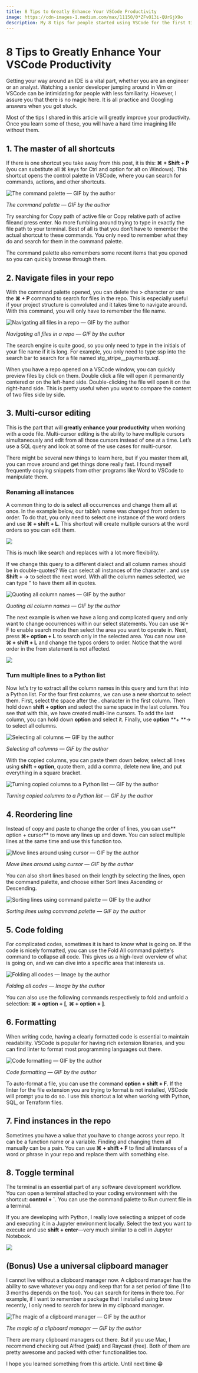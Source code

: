 ```yaml
---
title: 8 Tips to Greatly Enhance Your VSCode Productivity
image: https://cdn-images-1.medium.com/max/11150/0*ZFvO13i-QUrGjX9o
description: My 8 tips for people started using VSCode for the first time or switching from another IDE.
---
```


# 8 Tips to Greatly Enhance Your VSCode Productivity

Getting your way around an IDE is a vital part, whether you are an engineer or an analyst. Watching a senior developer jumping around in Vim or VSCode can be intimidating for people with less familiarity. However, I assure you that there is no magic here. It is all practice and Googling answers when you got stuck.

Most of the tips I shared in this article will greatly improve your productivity. Once you learn some of these, you will have a hard time imagining life without them.

## 1. The master of all shortcuts

If there is one shortcut you take away from this post, it is this: **⌘ + Shift + P** (you can substitute all ⌘ keys for Ctrl and option for alt on Windows). This shortcut opens the control palette in VSCode, where you can search for commands, actions, and other shortcuts.

![The command palette — GIF by the author](https://cdn-images-1.medium.com/max/2000/1*sDPWfltz31Z6txGNpDp1GA.gif)

*The command palette — GIF by the author*

Try searching for Copy path of active file or Copy relative path of active fileand press enter. No more fumbling around trying to type in exactly the file path to your terminal. Best of all is that you don’t have to remember the actual shortcut to these commands. You only need to remember what they do and search for them in the command palette.

The command palette also remembers some recent items that you opened so you can quickly browse through them.

## 2. Navigate files in your repo

With the command palette opened, you can delete the > character or use the **⌘ + P** command to search for files in the repo. This is especially useful if your project structure is convoluted and it takes time to navigate around. With this command, you will only have to remember the file name.

![Navigating all files in a repo — GIF by the author](https://cdn-images-1.medium.com/max/2000/1*w6fBNfwvU7eBHAK5oMuq7A.gif)

*Navigating all files in a repo — GIF by the author*

The search engine is quite good, so you only need to type in the initials of your file name if it is long. For example, you only need to type ssp into the search bar to search for a file named stg_stripe__payments.sql.

When you have a repo opened on a VSCode window, you can quickly preview files by click on them. Double click a file will open it permanently centered or on the left-hand side. Double-clicking the file will open it on the right-hand side. This is pretty useful when you want to compare the content of two files side by side.

## 3. Multi-cursor editing

This is the part that will **greatly enhance your productivity** when working with a code file. Multi-cursor editing is the ability to have multiple cursors simultaneously and edit from all those cursors instead of one at a time. Let’s use a SQL query and look at some of the use cases for multi-cursor.

There might be several new things to learn here, but if you master them all, you can move around and get things done really fast. I found myself frequently copying snippets from other programs like Word to VSCode to manipulate them.

### Renaming all instances

A common thing to do is select all occurrences and change them all at once. In the example below, our table’s name was changed from orders to order. To do that, you only need to select one instance of the word orders and use **⌘ + shift + L**. This shortcut will create multiple cursors at the word orders so you can edit them.

![](https://cdn-images-1.medium.com/max/2000/1*VA2a8VnT4NP60TPNOyyywQ.gif)

This is much like search and replaces with a lot more flexibility.

If we change this query to a different dialect and all column names should be in double-quotes? We can select all instances of the character . and use **Shift + →** to select the next word. With all the column names selected, we can type " to have them all in quotes.

![Quoting all column names — GIF by the author](https://cdn-images-1.medium.com/max/2000/1*omjCx0vYcsNjRDH4k0SVMA.gif)

*Quoting all column names — GIF by the author*

The next example is when we have a long and complicated query and only want to change occurrences within our select statements. You can use ⌘+ F to enable search mode then select the area you want to operate in. Next, press **⌘+ option + L** to search only in the selected area. You can now use **⌘ + shift + L** and change the typos orders to order. Notice that the word order in the from statement is not affected.

![](https://cdn-images-1.medium.com/max/2000/1*Xo7DvRjcntzFQRuNNWRIEQ.gif)

### Turn multiple lines to a Python list

Now let’s try to extract all the column names in this query and turn that into a Python list. For the four first columns, we can use a new shortcut to select them. First, select the space after the . character in the first column. Then hold down **shift + option** and select the same space in the last column. You see that with this, we have created multi-line cursors. To add the last column, you can hold down **option** and select it. Finally, use **option** **+ **→ to select all columns.

![Selecting all columns — GIF by the author](https://cdn-images-1.medium.com/max/2000/1*Ng3Qc7DlWOl9LRM8gGsjJg.gif)

*Selecting all columns — GIF by the author*

With the copied columns, you can paste them down below, select all lines using **shift + option**, quote them, add a comma, delete new line, and put everything in a square bracket.

![Turning copied columns to a Python list — GIF by the author](https://cdn-images-1.medium.com/max/2000/1*wCubXnK_bCM_Kl16CULVMQ.gif)

*Turning copied columns to a Python list — GIF by the author*

## 4. Reordering line

Instead of copy and paste to change the order of lines, you can use** option + cursor** to move any lines up and down. You can select multiple lines at the same time and use this function too.

![Move lines around using cursor — GIF by the author](https://cdn-images-1.medium.com/max/2000/1*GOoFpN50nYz03IGob2nUGw.gif)

*Move lines around using cursor — GIF by the author*

You can also short lines based on their length by selecting the lines, open the command palette, and choose either Sort lines Ascending or Descending.

![Sorting lines using command palette — GIF by the author](https://cdn-images-1.medium.com/max/2000/1*uCW1_MvXEAtjeROBBVS1_g.gif)

*Sorting lines using command palette — GIF by the author*

## 5. Code folding

For complicated codes, sometimes it is hard to know what is going on. If the code is nicely formatted, you can use the Fold All command palette's command to collapse all code. This gives us a high-level overview of what is going on, and we can dive into a specific area that interests us.

![Folding all codes — Image by the author](https://cdn-images-1.medium.com/max/2314/1*9ay6Elr7s_D02qKXXPJ3pw.gif)

*Folding all codes — Image by the author*

You can also use the following commands respectively to fold and unfold a selection: **⌘ + option + [**, **⌘ + option + ]**.

## 6. Formatting

When writing code, having a clearly formatted code is essential to maintain readability. VSCode is popular for having rich extension libraries, and you can find linter to format most programming languages out there.

![Code formatting — GIF by the author](https://cdn-images-1.medium.com/max/2000/1*6eksY_EmOMhlWCVBdaTmKA.gif)

*Code formatting — GIF by the author*

To auto-format a file, you can use the command **option + shift + F**. If the linter for the file extension you are trying to format is not installed, VSCode will prompt you to do so. I use this shortcut a lot when working with Python, SQL, or Terraform files.

## 7. Find instances in the repo

Sometimes you have a value that you have to change across your repo. It can be a function name or a variable. Finding and changing them all manually can be a pain. You can use **⌘ + shift + F** to find all instances of a word or phrase in your repo and replace them with something else.

## 8. Toggle terminal

The terminal is an essential part of any software development workflow. You can open a terminal attached to your coding environment with the shortcut: **control + `**. You can use the command palette to Run current file in a terminal.

If you are developing with Python, I really love selecting a snippet of code and executing it in a Jupyter environment locally. Select the text you want to execute and use **shift + enter**—very much similar to a cell in Jupyter Notebook.

![](https://cdn-images-1.medium.com/max/2908/1*bpG4jErCEjCVxWJPLWUdQA.gif)

## (Bonus) Use a universal clipboard manager

I cannot live without a clipboard manager now. A clipboard manager has the ability to save whatever you copy and keep that for a set period of time (1 to 3 months depends on the tool). You can search for items in there too. For example, if I want to remember a package that I installed using brew recently, I only need to search for brew in my clipboard manager.

![The magic of a clipboard manager — GIF by the author](https://cdn-images-1.medium.com/max/2000/1*Ithr1_ejs-E6l656agB0Pg.gif)

*The magic of a clipboard manager — GIF by the author*

There are many clipboard managers out there. But if you use Mac, I recommend checking out Alfred (paid) and Raycast (free). Both of them are pretty awesome and packed with other functionalities too.

I hope you learned something from this article. Until next time 😁

